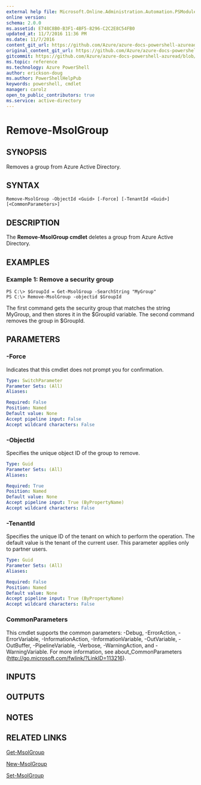 ```yaml
---
external help file: Microsoft.Online.Administration.Automation.PSModule.dll-Help.xml
online version:
schema: 2.0.0
ms.assetid: E748C8B0-B3F1-4BF5-8296-C2C2E8C54FB0
updated_at: 11/7/2016 11:36 PM
ms.date: 11/7/2016
content_git_url: https://github.com/Azure/azure-docs-powershell-azuread/blob/master/Azure%20AD%20Cmdlets/MSOnline/v1/Remove-MsolGroup.md
original_content_git_url: https://github.com/Azure/azure-docs-powershell-azuread/blob/master/Azure%20AD%20Cmdlets/MSOnline/v1/Remove-MsolGroup.md
gitcommit: https://github.com/Azure/azure-docs-powershell-azuread/blob/6b2ae75363a4a068e37ba677387ea47a1caaeea3/Azure%20AD%20Cmdlets/MSOnline/v1/Remove-MsolGroup.md
ms.topic: reference
ms.technology: Azure PowerShell
author: erickson-doug
ms.author: PowerShellHelpPub
keywords: powershell, cmdlet
manager: carolz
open_to_public_contributors: true
ms.service: active-directory
---
```


# Remove-MsolGroup

## SYNOPSIS
Removes a group from Azure Active Directory.

## SYNTAX

```
Remove-MsolGroup -ObjectId <Guid> [-Force] [-TenantId <Guid>] [<CommonParameters>]
```

## DESCRIPTION
The **Remove-MsolGroup cmdlet** deletes a group from Azure Active Directory.

## EXAMPLES

### Example 1: Remove a security group
```
PS C:\> $GroupId = Get-MsolGroup -SearchString "MyGroup"
PS C:\> Remove-MsolGroup -objectid $GroupId
```

The first command gets the security group that matches the string MyGroup, and then stores it in the $GroupId variable.
The second command removes the group in $GroupId.

## PARAMETERS

### -Force
Indicates that this cmdlet does not prompt you for confirmation.

```yaml
Type: SwitchParameter
Parameter Sets: (All)
Aliases:

Required: False
Position: Named
Default value: None
Accept pipeline input: False
Accept wildcard characters: False
```

### -ObjectId
Specifies the unique object ID of the group to remove.

```yaml
Type: Guid
Parameter Sets: (All)
Aliases:

Required: True
Position: Named
Default value: None
Accept pipeline input: True (ByPropertyName)
Accept wildcard characters: False
```

### -TenantId
Specifies the unique ID of the tenant on which to perform the operation.
The default value is the tenant of the current user.
This parameter applies only to partner users.

```yaml
Type: Guid
Parameter Sets: (All)
Aliases:

Required: False
Position: Named
Default value: None
Accept pipeline input: True (ByPropertyName)
Accept wildcard characters: False
```

### CommonParameters
This cmdlet supports the common parameters: -Debug, -ErrorAction, -ErrorVariable, -InformationAction, -InformationVariable, -OutVariable, -OutBuffer, -PipelineVariable, -Verbose, -WarningAction, and -WarningVariable. For more information, see about_CommonParameters (http://go.microsoft.com/fwlink/?LinkID=113216).

## INPUTS

## OUTPUTS

## NOTES

## RELATED LINKS
[Get-MsolGroup](xref:MSOnline/v1/Get-MsolGroup.md)

[New-MsolGroup](xref:MSOnline/v1/New-MsolGroup.md)

[Set-MsolGroup](xref:MSOnline/v1/Set-MsolGroup.md)
